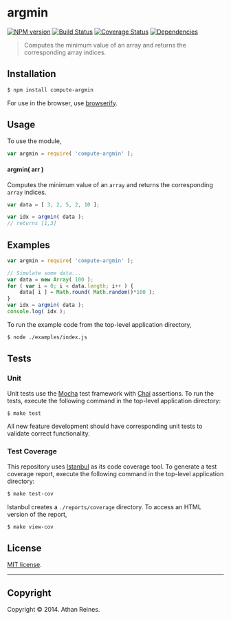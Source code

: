argmin
===
[![NPM version][npm-image]][npm-url] [![Build Status][travis-image]][travis-url] [![Coverage Status][coveralls-image]][coveralls-url] [![Dependencies][dependencies-image]][dependencies-url]

> Computes the minimum value of an array and returns the corresponding array indices.


## Installation

``` bash
$ npm install compute-argmin
```

For use in the browser, use [browserify](https://github.com/substack/node-browserify).


## Usage

To use the module,

``` javascript
var argmin = require( 'compute-argmin' );
```

#### argmin( arr )

Computes the minimum value of an `array` and returns the corresponding `array` indices.

``` javascript
var data = [ 3, 2, 5, 2, 10 ];

var idx = argmin( data );
// returns [1,3]
```


## Examples

``` javascript
var argmin = require( 'compute-argmin' );

// Simulate some data...
var data = new Array( 100 );
for ( var i = 0; i < data.length; i++ ) {
	data[ i ] = Math.round( Math.random()*100 );
}
var idx = argmin( data );
console.log( idx );
```

To run the example code from the top-level application directory,

``` bash
$ node ./examples/index.js
```


## Tests

### Unit

Unit tests use the [Mocha](http://visionmedia.github.io/mocha) test framework with [Chai](http://chaijs.com) assertions. To run the tests, execute the following command in the top-level application directory:

``` bash
$ make test
```

All new feature development should have corresponding unit tests to validate correct functionality.


### Test Coverage

This repository uses [Istanbul](https://github.com/gotwarlost/istanbul) as its code coverage tool. To generate a test coverage report, execute the following command in the top-level application directory:

``` bash
$ make test-cov
```

Istanbul creates a `./reports/coverage` directory. To access an HTML version of the report,

``` bash
$ make view-cov
```


## License

[MIT license](http://opensource.org/licenses/MIT). 


---
## Copyright

Copyright &copy; 2014. Athan Reines.


[npm-image]: http://img.shields.io/npm/v/compute-argmin.svg
[npm-url]: https://npmjs.org/package/compute-argmin

[travis-image]: http://img.shields.io/travis/compute-io/argmin/master.svg
[travis-url]: https://travis-ci.org/compute-io/argmin

[coveralls-image]: https://img.shields.io/coveralls/compute-io/argmin/master.svg
[coveralls-url]: https://coveralls.io/r/compute-io/argmin?branch=master

[dependencies-image]: http://img.shields.io/david/compute-io/argmin.svg
[dependencies-url]: https://david-dm.org/compute-io/argmin

[dev-dependencies-image]: http://img.shields.io/david/dev/compute-io/argmin.svg
[dev-dependencies-url]: https://david-dm.org/dev/compute-io/argmin

[github-issues-image]: http://img.shields.io/github/issues/compute-io/argmin.svg
[github-issues-url]: https://github.com/compute-io/argmin/issues
